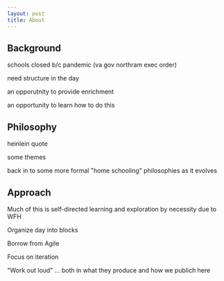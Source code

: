 ```yaml
---
layout: post
title: About
---
```


## Background

schools closed b/c pandemic (va gov northram exec order)

need structure in the day

an opporutnity to provide enrichment

an opportunity to learn how to do this

## Philosophy

heinlein quote

some themes

back in to some more formal "home schooling" philosophies as it evolves

## Approach

Much of this is self-directed learning and exploration by necessity due to WFH

Organize day into blocks

Borrow from Agile

Focus on iteration

"Work out loud" ... both in what they produce and how we publich here
